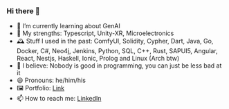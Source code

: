 ### Hi there 👋

- 🌱 I’m currently learning about GenAI
- 💪 My strengths: Typescript, Unity-XR, Microelectronics 
- 🕰️ Stuff I used in the past: ComfyUI, Solidity, Cypher, Dart, Java, Go, Docker, C#, Neo4j, Jenkins, Python, SQL, C++, Rust, SAPUI5, Angular, React, Nestjs, Haskell, Ionic, Prolog and Linux (Arch btw)
- 🙏 I believe: Nobody is good in programming, you can just be less bad at it
- 😄 Pronouns: he/him/his
- 🖼️ Portfolio: [Link](https://portfoliosebastianzok.vercel.app)
- 📫 How to reach me: [LinkedIn](https://www.linkedin.com/in/sebastian-zok-27b91715a)
